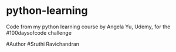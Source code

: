 # python-learning
Code from my python learning course by Angela Yu, Udemy, for the #100daysofcode challenge

#Author 
#Sruthi Ravichandran 
